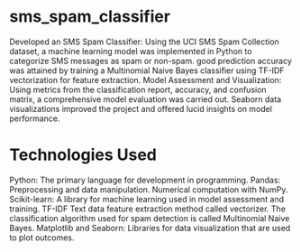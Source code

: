 # sms_spam_classifier
Developed an SMS Spam Classifier: Using the UCI SMS Spam Collection dataset, a machine learning model was implemented in Python to categorize SMS messages as spam or non-spam. good prediction accuracy was attained by training a Multinomial Naive Bayes classifier using TF-IDF vectorization for feature extraction.
Model Assessment and Visualization: Using metrics from the classification report, accuracy, and confusion matrix, a comprehensive model evaluation was carried out. Seaborn data visualizations improved the project and offered lucid insights on model performance.

# Technologies Used
Python: The primary language for development in programming.
Pandas: Preprocessing and data manipulation.
Numerical computation with NumPy.
Scikit-learn: A library for machine learning used in model assessment and training.
TF-IDF Text data feature extraction method called vectorizer.
The classification algorithm used for spam detection is called Multinomial Naive Bayes.
Matplotlib and Seaborn: Libraries for data visualization that are used to plot outcomes.
